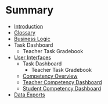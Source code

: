 # Summary

* [Introduction](README.md)
* [Glossary](glossary.md)
* [Business Logic](business_logic.md)
* Task Dashboard
   * Teacher Task Gradebook
* [User Interfaces](user_interfaces.md)
   * Task Dashboard
       * Teacher Task Gradebook
   * [Competency Overview](competency_overview.md)
   * [Teacher Competency Dashboard](teacher_view.md)
   * [Student Competency Dashboard](student_view.md)
* [Data Exports](data_exports.md)

